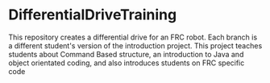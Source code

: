 # DifferentialDriveTraining
This repository creates a differential drive for an FRC robot. Each branch is a different student's version of the introduction project. This project teaches students about Command Based structure, an introduction to Java and object orientated coding, and also introduces students on FRC specific code
